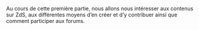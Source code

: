 Au cours de cette première partie, nous allons nous intéresser aux contenus sur ZdS, aux différentes moyens d’en créer et d’y contribuer ainsi que comment participer aux forums.